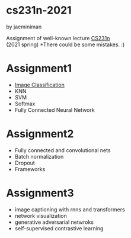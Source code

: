 # cs231n-2021
by jaeminiman  


Assignment of well-known lecture [CS231n](http://cs231n.stanford.edu/)  
(2021 spring) 
*There could be some mistakes. :) 

# Assignment1
- [Image Classification](./assignment1/features.ipynb)
- KNN
- SVM
- Softmax
- Fully Connected Neural Network

# Assignment2
- Fully connected and convolutional nets
- Batch normalization
- Dropout
- Frameworks

# Assignment3
- image captioning with rnns and transformers
- network visualization
- generative adversarial netwroks
- self-supervised contrastive learning


